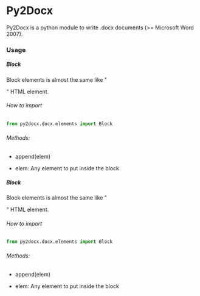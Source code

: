 Py2Docx
=======

Py2Docx is a python module to write .docx documents (>= Microsoft Word 2007).

### Usage

##### Block

Block elements is almost the same like "<div>" HTML element.

###### How to import
```python
from py2docx.docx.elements import Block
```

###### Methods:
- append(elem)

* elem: Any element to put inside the block


##### Block

Block elements is almost the same like "<div>" HTML element.

###### How to import
```python
from py2docx.docx.elements import Block
```

###### Methods:
- append(elem)

* elem: Any element to put inside the block
